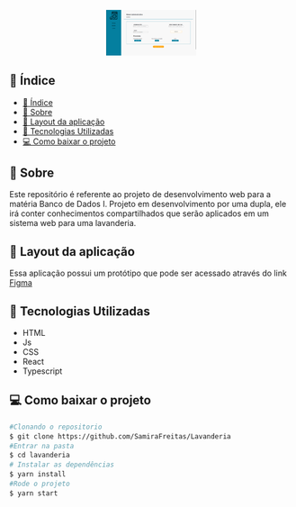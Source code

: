 <p align="center">
  <img alt="Lavanderia" src=".github/../.github/tela.png" width="160px">
</p>

## 📜 Índice
- [📜 Índice](#-índice)
- [📝 Sobre](#-sobre)
- [👀 Layout da aplicação](#-layout-da-aplicação)
- [👾 Tecnologias Utilizadas](#-tecnologias-utilizadas)
- [💻 Como baixar o projeto](#-como-baixar-o-projeto)


## 📝 Sobre 
Este repositório é referente ao projeto de desenvolvimento web para a matéria Banco de Dados I. 
Projeto em desenvolvimento por uma dupla, ele irá conter conhecimentos compartilhados que serão aplicados em um sistema web para uma lavanderia. 

## 👀 Layout da aplicação

Essa aplicação possui um protótipo que pode ser acessado através do link  [Figma](https://www.figma.com/file/rdFc8096UUnOuOpaaSLerv/Untitled)


## 👾 Tecnologias Utilizadas 
- HTML  
- Js
- CSS
- React
- Typescript


## 💻 Como baixar o projeto 

```bash
#Clonando o repositorio 
$ git clone https://github.com/SamiraFreitas/Lavanderia
#Entrar na pasta
$ cd lavanderia
# Instalar as dependências
$ yarn install
#Rode o projeto 
$ yarn start 

```
